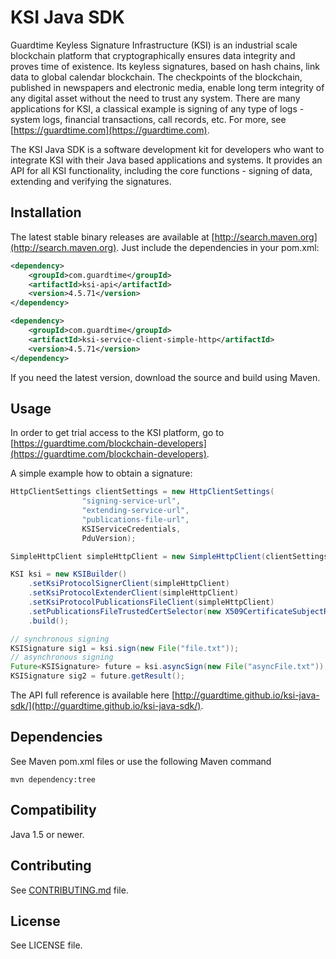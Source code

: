 # KSI Java SDK #
Guardtime Keyless Signature Infrastructure (KSI) is an industrial scale blockchain platform that cryptographically 
ensures data integrity and proves time of existence. Its keyless signatures, based on hash chains, link data to global 
calendar blockchain. The checkpoints of the blockchain, published in newspapers and electronic media, enable long term 
integrity of any digital asset without the need to trust any system. There are many applications for KSI, a classical 
example is signing of any type of logs - system logs, financial transactions, call records, etc. For more, 
see [https://guardtime.com](https://guardtime.com).

The KSI Java SDK is a software development kit for developers who want to integrate KSI with their Java based applications 
and systems. It provides an API for all KSI functionality, including the core functions - signing of data, extending 
and verifying the signatures.

## Installation ##

The latest stable binary releases are available at [http://search.maven.org](http://search.maven.org). Just include the
dependencies in your pom.xml:

```xml
<dependency>
    <groupId>com.guardtime</groupId>
    <artifactId>ksi-api</artifactId>
    <version>4.5.71</version>
</dependency>

<dependency>
    <groupId>com.guardtime</groupId>
    <artifactId>ksi-service-client-simple-http</artifactId>
    <version>4.5.71</version>
</dependency>
```     
If you need the latest version, download the source and build using Maven.

## Usage ##

In order to get trial access to the KSI platform, go to [https://guardtime.com/blockchain-developers](https://guardtime.com/blockchain-developers).

A simple example how to obtain a signature:
```java
HttpClientSettings clientSettings = new HttpClientSettings(
                "signing-service-url",
                "extending-service-url",
                "publications-file-url",
                KSIServiceCredentials,
                PduVersion);

SimpleHttpClient simpleHttpClient = new SimpleHttpClient(clientSettings);

KSI ksi = new KSIBuilder()
    .setKsiProtocolSignerClient(simpleHttpClient)
    .setKsiProtocolExtenderClient(simpleHttpClient)
    .setKsiProtocolPublicationsFileClient(simpleHttpClient)
    .setPublicationsFileTrustedCertSelector(new X509CertificateSubjectRdnSelector("E=test@test.com"))
    .build();

// synchronous signing
KSISignature sig1 = ksi.sign(new File("file.txt"));
// asynchronous signing
Future<KSISignature> future = ksi.asyncSign(new File("asyncFile.txt"));
KSISignature sig2 = future.getResult();
```
The API full reference is available here [http://guardtime.github.io/ksi-java-sdk/](http://guardtime.github.io/ksi-java-sdk/).

## Dependencies ##

See Maven pom.xml files or use the following Maven command
```
mvn dependency:tree
```

## Compatibility ##

Java 1.5 or newer.

## Contributing ##

See [CONTRIBUTING.md](CONTRIBUTING.md) file.

## License ##

See LICENSE file.

